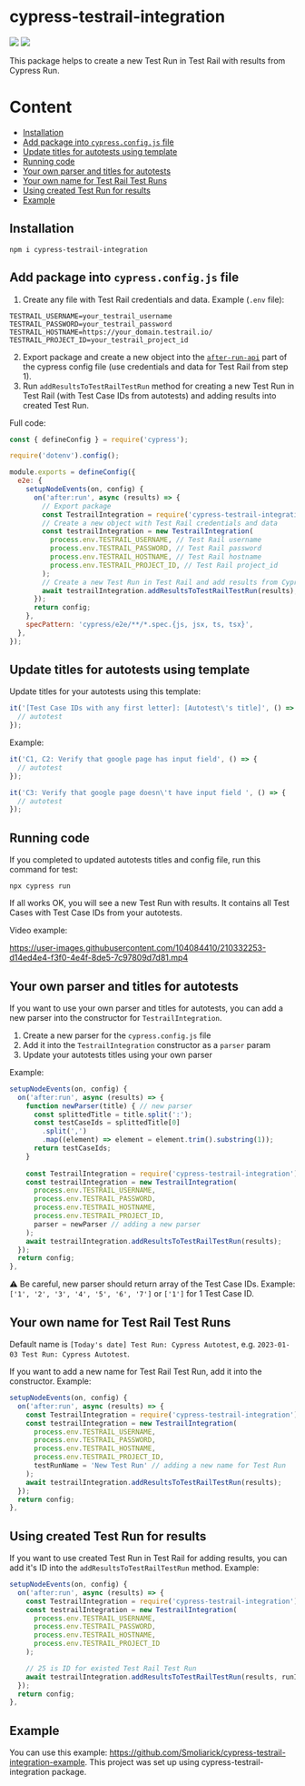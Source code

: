 <h1>cypress-testrail-integration</h1>

<a href="https://www.npmjs.com/package/cypress-testrail-integration"><img src="https://static.npmjs.com/b0f1a8318363185cc2ea6a40ac23eeb2.png"></a> <a href="https://github.com/Smoliarick/cypress-testrail-integration"><img src="https://github.githubassets.com/favicons/favicon.png" style="background: white"></a>

This package helps to create a new Test Run in Test Rail with results from Cypress Run.

<h1>Content</h1>

- [Installation](#installation)
- [Add package into `cypress.config.js` file](#add-package-into-cypressconfigjs-file)
- [Update titles for autotests using template](#update-titles-for-autotests-using-template)
- [Running code](#running-code)
- [Your own parser and titles for autotests](#your-own-parser-and-titles-for-autotests)
- [Your own name for Test Rail Test Runs](#your-own-name-for-test-rail-test-runs)
- [Using created Test Run for results](#using-created-test-run-for-results)
- [Example](#example)


## Installation

```
npm i cypress-testrail-integration
```

## Add package into `cypress.config.js` file

1. Create any file with Test Rail credentials and data. Example (`.env` file):

```
TESTRAIL_USERNAME=your_testrail_username
TESTRAIL_PASSWORD=your_testrail_password
TESTRAIL_HOSTNAME=https://your_domain.testrail.io/
TESTRAIL_PROJECT_ID=your_testrail_project_id
```

2. Export package and create a new object into the [`after-run-api`](https://docs.cypress.io/api/plugins/after-run-api) part of the cypress config file (use credentials and data for Test Rail from step 1).
3. Run `addResultsToTestRailTestRun` method for creating a new Test Run in Test Rail (with Test Case IDs from autotests) and adding results into created Test Run.

Full code:

```js
const { defineConfig } = require('cypress');

require('dotenv').config();

module.exports = defineConfig({
  e2e: {
    setupNodeEvents(on, config) {
      on('after:run', async (results) => {
        // Export package
        const TestrailIntegration = require('cypress-testrail-integration');
        // Create a new object with Test Rail credentials and data
        const testrailIntegration = new TestrailIntegration(
          process.env.TESTRAIL_USERNAME, // Test Rail username
          process.env.TESTRAIL_PASSWORD, // Test Rail password
          process.env.TESTRAIL_HOSTNAME, // Test Rail hostname
          process.env.TESTRAIL_PROJECT_ID, // Test Rail project_id
        );
        // Create a new Test Run in Test Rail and add results from Cypress Run
        await testrailIntegration.addResultsToTestRailTestRun(results);
      });
      return config;
    },
    specPattern: 'cypress/e2e/**/*.spec.{js, jsx, ts, tsx}',
  },
});
```

## Update titles for autotests using template

Update titles for your autotests using this template:

```js
it('[Test Case IDs with any first letter]: [Autotest\'s title]', () => {
  // autotest
});
```

Example:

```js
it('C1, C2: Verify that google page has input field', () => {
  // autotest
});
```

```js
it('C3: Verify that google page doesn\'t have input field ', () => {
  // autotest
});
```

## Running code

If you completed to updated autotests titles and config file, run this command for test:

```
npx cypress run
```

If all works OK, you will see a new Test Run with results. It contains all Test Cases with Test Case IDs from your autotests.

Video example:

https://user-images.githubusercontent.com/104084410/210332253-d14ed4e4-f3f0-4e4f-8de5-7c97809d7d81.mp4

## Your own parser and titles for autotests

If you want to use your own parser and titles for autotests, you can add a new parser into the constructor for `TestrailIntegration`.

1. Create a new parser for the `cypress.config.js` file
2. Add it into the `TestrailIntegration` constructor as a `parser` param
3. Update your autotests titles using your own parser

Example:

```js
setupNodeEvents(on, config) {
  on('after:run', async (results) => {
    function newParser(title) { // new parser
      const splittedTitle = title.split(':');
      const testCaseIds = splittedTitle[0]
        .split(',')
        .map((element) => element = element.trim().substring(1));
      return testCaseIds;
    }
        
    const TestrailIntegration = require('cypress-testrail-integration');
    const testrailIntegration = new TestrailIntegration(
      process.env.TESTRAIL_USERNAME,
      process.env.TESTRAIL_PASSWORD,
      process.env.TESTRAIL_HOSTNAME,
      process.env.TESTRAIL_PROJECT_ID,
      parser = newParser // adding a new parser
    );
    await testrailIntegration.addResultsToTestRailTestRun(results);
  });
  return config;
},
```

⚠️ Be careful, new parser should return array of the Test Case IDs. Example: `['1', '2', '3', '4', '5', '6', '7']` or `['1']` for 1 Test Case ID.

## Your own name for Test Rail Test Runs

Default name is `[Today's date] Test Run: Cypress Autotest`, e.g. `2023-01-03 Test Run: Cypress Autotest`.

If you want to add a new name for Test Rail Test Run, add it into the constructor. Example:

```js
setupNodeEvents(on, config) {
  on('after:run', async (results) => {   
    const TestrailIntegration = require('cypress-testrail-integration');
    const testrailIntegration = new TestrailIntegration(
      process.env.TESTRAIL_USERNAME,
      process.env.TESTRAIL_PASSWORD,
      process.env.TESTRAIL_HOSTNAME,
      process.env.TESTRAIL_PROJECT_ID,
      testRunName = 'New Test Run' // adding a new name for Test Run
    );
    await testrailIntegration.addResultsToTestRailTestRun(results);
  });
  return config;
},
```

## Using created Test Run for results

If you want to use created Test Run in Test Rail for adding results, you can add it's ID into the `addResultsToTestRailTestRun` method. Example:

```js
setupNodeEvents(on, config) {
  on('after:run', async (results) => {   
    const TestrailIntegration = require('cypress-testrail-integration');
    const testrailIntegration = new TestrailIntegration(
      process.env.TESTRAIL_USERNAME,
      process.env.TESTRAIL_PASSWORD,
      process.env.TESTRAIL_HOSTNAME,
      process.env.TESTRAIL_PROJECT_ID
    );

    // 25 is ID for existed Test Rail Test Run
    await testrailIntegration.addResultsToTestRailTestRun(results, runId = 25);
  });
  return config;
},
```

## Example

You can use this example: https://github.com/Smoliarick/cypress-testrail-integration-example. This project was set up using cypress-testrail-integration package.